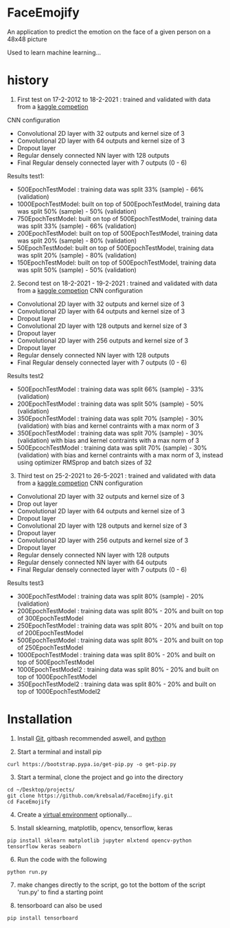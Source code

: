 # FaceEmojify
An application to predict the emotion on the face of a given person on a 48x48 picture

Used to learn machine learning...

# history
1. First test on 17-2-2012 to 18-2-2021 : trained and validated with data from a [kaggle competion](https://www.kaggle.com/c/challenges-in-representation-learning-facial-expression-recognition-challenge/rules)

CNN configuration
* Convolutional 2D layer with 32 outputs and kernel size of 3
* Convolutional 2D layer with 64 outputs and kernel size of 3
* Dropout layer
* Regular densely connected NN layer with 128 outputs
* Final Regular densely connected layer with 7 outputs (0 - 6)

Results test1:
* 500EpochTestModel : training data was split 33% (sample) - 66% (validation)
* 1000EpochTestModel: built on top of 500EpochTestModel, training data was split 50% (sample) - 50% (validation)
* 750EpochTestModel: built on top of 500EpochTestModel, training data was split 33% (sample) - 66% (validation)
* 200EpochTestModel: built on top of 500EpochTestModel, training data was split 20% (sample) - 80% (validation)
* 50EpochTestModel: built on top of 500EpochTestModel, training data was split 20% (sample) - 80% (validation)
* 150EpochTestModel: built on top of 500EpochTestModel, training data was split 50% (sample) - 50% (validation)

2. Second test on 18-2-2021 - 19-2-2021 : trained and validated with data from a [kaggle competion](https://www.kaggle.com/c/challenges-in-representation-learning-facial-expression-recognition-challenge/rules)
CNN configuration
* Convolutional 2D layer with 32 outputs and kernel size of 3
* Convolutional 2D layer with 64 outputs and kernel size of 3
* Dropout layer
* Convolutional 2D layer with 128 outputs and kernel size of 3
* Dropout layer
* Convolutional 2D layer with 256 outputs and kernel size of 3
* Dropout layer
* Regular densely connected NN layer with 128 outputs
* Final Regular densely connected layer with 7 outputs (0 - 6)

Results test2
* 500EpochTestModel : training data was split 66% (sample) - 33% (validation)
* 200EpochTestModel : training data was split 50% (sample) - 50% (validation)
* 350EpochTestModel : training data was split 70% (sample) - 30% (validation) with bias and kernel contraints with a max norm of 3
* 350EpochTestModel : training data was split 70% (sample) - 30% (validation) with bias and kernel contraints with a max norm of 3
* 500EpcochTestModel : training data was split 70% (sample) - 30% (validation) with bias and kernel contraints with a max norm of 3, instead using optimizer RMSprop and batch sizes of 32 

3. Third test on 25-2-2021 to 26-5-2021 : trained and validated with data from a [kaggle competion](https://www.kaggle.com/c/challenges-in-representation-learning-facial-expression-recognition-challenge/rules)
CNN configuration
* Convolutional 2D layer with 32 outputs and kernel size of 3
* Drop out layer
* Convolutional 2D layer with 64 outputs and kernel size of 3
* Dropout layer
* Convolutional 2D layer with 128 outputs and kernel size of 3
* Dropout layer
* Convolutional 2D layer with 256 outputs and kernel size of 3
* Dropout layer
* Regular densely connected NN layer with 128 outputs
* Regular densely connected NN layer with 64 outputs
* Final Regular densely connected layer with 7 outputs (0 - 6)

Results test3
* 300EpochTestModel : training data was split 80% (sample) - 20% (validation)
* 200EpochTestModel : training data was split 80% - 20% and built on top of 300EpochTestModel
* 250EpochTestModel : training data was split 80% - 20% and built on top of 200EpochTestModel
* 500EpochTestModel : training data was split 80% - 20% and built on top of 250EpochTestModel
* 1000EpochTestModel : training data was split 80% - 20% and built on top of 500EpochTestModel
* 1000EpochTestModel2 : training data was split 80% - 20% and built on top of 1000EpochTestModel
* 350EpochTestModel2 : training data was split 80% - 20% and built on top of 1000EpochTestModel2

# Installation
1. Install [Git](https://git-scm.com/downloads), gitbash recommended aswell, and [python](https://www.python.org/)

2. Start a terminal and install pip
```
curl https://bootstrap.pypa.io/get-pip.py -o get-pip.py
```

3. Start a terminal, clone the project and go into the directory
```
cd ~/Desktop/projects/
git clone https://github.com/krebsalad/FaceEmojify.git
cd FaceEmojify
``` 

4. Create a [virtual environment](https://docs.python.org/3/library/venv.html) optionally...

5. Install sklearning, matplotlib, opencv, tensorflow, keras
```
pip install sklearn matplotlib jupyter mlxtend opencv-python tensorflow keras seaborn
```

6. Run the code with the following
```
python run.py
```

7. make changes directly to the script, go tot the bottom of the script 'run.py' to find a starting point

8. tensorboard can also be used
```
pip install tensorboard
```